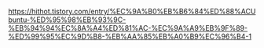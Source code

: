 
https://hithot.tistory.com/entry/%EC%9A%B0%EB%B6%84%ED%88%ACUbuntu-%ED%95%98%EB%93%9C-%EB%94%94%EC%8A%A4%ED%81%AC-%EC%9A%A9%EB%9F%89-%ED%99%95%EC%9D%B8-%EB%AA%85%EB%A0%B9%EC%96%B4-1
